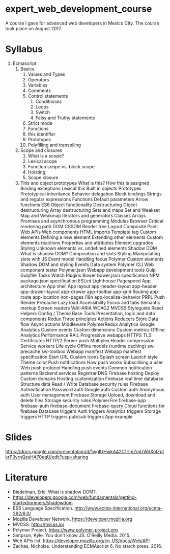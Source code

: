 # expert_web_development_course

A course I gave for advanced web developers in Mexico City. The course took place
on August 2017.

# Syllabus

1. Ecmascript
    1. Basics
        1. Values and Types
        1. Operators
        1. Variables
        1. Comments
        1. Control statements
             1. Conditionals
             1. Loops
             1. Switch
             1. Falsy and Truthy statements
        1. Strict mode
        1. Functions
        1. this identifier
        1. Prototypes
        1. Polyfilling and transpiling
    1. Scope and closures
        1. What is a scope?
        1. Lexical scope
        1. Function scope vs. block scope
        1. Hoisting
        1. Scope closure
    1. This and object prototypes
What is this?
How this is assigned
Binding exceptions
Lexical this
Built in objects
Prototypes
Prototypical inheritance
Behavior delegation
Block bindings
Strings and regular expressions
Functions
Default parameters
Arrow functions
ES6 Object functionality
Destructuring
Object destructuring
Array destructuring
Sets and maps
Set and Weakset
Map and Weakmap
Iterators and generators
Classes
Arrays
Promises and asynchronous programming
Modules
Browser
Critical rendering path
DOM
CSSOM
Render tree
Layout
Composite
Paint
Web APIs
Web components
HTML imports
Template tag
Custom elements
Defining a new element
Extending other elements
Custom elements reactions
Properties and attributes
Element upgrades
Styling
Unknown elements vs. undefined elements
Shadow DOM
What is shadow DOM?
Composition and slots
Styling
Manipulating slots with JS
Event model
Handling focus
Polymer
Custom elements
Shadow DOM and styling
Events
Data system
Polymer CLI
Web component tester
Polymer.json
Webapp development tools
Gulp
Gulpfile
Tasks
Watch
Plugins
Bower
bower.json specification
NPM
package.json specification
ESLint
Lighthouse
Pagespeed
App architecture
App shell
App layout
app-header-layout
app-header
app-drawer-layout
app-drawer
app-toolbar
app-grid
Routing
app-route
app-location
iron-pages
i18n
app-localize-behavior
PRPL
Push
Render
Precache
Lazy load
Accessibility
Focus and tabs
Semantic markup
Screen readers
WAI-ARIA
WCAG2
MVCSS
Styleguide
Reset
Helpers
Config / Theme
Base
Tools
Presentation, logic and data components
Redux
Three principles
Actions
Reducers
Store
Data flow
Async actions
Middleware
PolymerRedux
Analytics
Google Analytics
Custom events
Custom dimensions
Custom metrics
Offline Analytics
Performance
RAIL
Progressive webapps
HTTPS
TLS
Certificates
HTTP/2
Server push
Multiplex
Header compression
Service workers
Life cycle
Offline models (runtime caching)
sw-precache
sw-toolbox
Webapp manifest
Webapp manifest specification
Start URL
Custom icons
Splash screen
Launch style
Theme color
Push notifications
How push works
Subscribing a user
Web push protocol
Handling push events
Common notification patterns
Backend services
Registrar
DNS
Firebase hosting
Deploy
Custom domains
Hosting customization
Firebase real time database
Structure data
Read / Write
Database security rules
Firebase Authentication
Password auth
Google auth
Custom auth
Anonymous auth
User management
Firebase Storage
Upload, download and delete files
Storage security rules
PolymerFire
firebase-app
firebase-auth
firebase-document
firebase-query
Cloud functions for firebase
Database triggers
Auth triggers
Analytics triggers
Storage triggers
HTTP triggers
pub/sub triggers
App example

# Slides

https://docs.google.com/presentation/d/1wgIUHwkA42C1rImZmUWdXoIZptkrP3yrnQssHA70eqU/edit?usp=sharing

# Literature

* Biedelman, Eric. What is shadow DOM?.
* https://developers.google.com/web/fundamentals/getting-started/primers/shadowdom
* ES6 Language Specification. http://www.ecma-international.org/ecma-262/6.0/
* Mozilla Developer Network. https://developer.mozilla.org
* MVCSS. http://mvcss.io/
* Polymer Project. https://www.polymer-project.org
* Simpson, Kyle. You don’t know JS. O’Reilly Media. 2015.
* Web APIs list. https://developer.mozilla.org/en-US/docs/Web/API
* Zachas, Nicholas. Understanding ECMAscript 6. No starch press. 2016.
